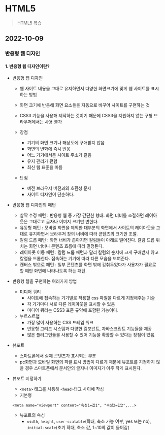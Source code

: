 # HTML5

> HTML5 복습

## 2022-10-09

### 반응형 웹 디자인

#### 1. 반응형 웹 디자인이란?

- 반응형 웹 디자인

  - 웹 사이트 내용을 그대로 유지하면서 다양한 화면크기에 맞게 웹 사이트를 표시하는 방법
  - 화면 크기에 반응해 화면 요소들을 자동으로 바꾸어 사이트를 구현하는 것
  - CSS3 기능을 사용해 제작하는 것이기 때문에 CSS3을 지원하지 않는 구형 브라우저에서는 사용 불가

  - 장점
    - 기기의 화면 크기나 해상도에 구애받지 않음
    - 화면의 변화에 즉시 반응
    - 어느 기기에서든 사이트 주소가 같음
    - 유지 관리가 편함
    - 최신 웹 표준을 따름
  - 단점
    - 예전 브라우저 버전과의 호환성 문제
    - 사이트 디자인이 단순하다.

- 반응형 웹 디자인의 패턴

  - 살짝 수정 패턴 : 반응형 웹 중 가장 간단한 형태. 화면 너비를 조절하면 레이아웃은 그대로고 글자나 이미지 크기만 변한다.
  - 유동형 패턴 : 모바일 화면을 제외한 대부분의 화면에서 사이트의 레이아웃을 그대로 유지하면서 브라우저 창의 너비에 따라 콘텐츠의 크기만 조절.
  - 칼럼 드롭 패턴 : 화면 너비가 좁아지면 칼럼들이 아래로 떨어진다. 칼럼 드롭 위치는 화면 너비나 콘텐츠 흐름에 따라 결정된다.
  - 레이아웃 이동 패턴 : 칼럼 드롭 패턴과 달리 칼럼의 순서에 크게 구애받지 않고 칼럼을 드롭한다. 접속하는 기기에 따라 다른 모습을 보여준다.
  - 캔버스 밖으로 패턴 : 일부 콘텐츠를 화면 밖에 감춰두었다가 사용자가 필요로 할 때만 화면에 나타나도록 하는 패턴.

- 반응형 웹을 구현하는 여러가지 방법

  - 미디어 쿼리
    - 사이트에 접속하는 기기별로 적용할 css 파일을 다르게 지정해주는 기술
    - 각 기기마다 서로 다른 레이아웃을 표시할 수 있음
    - 미디어 쿼리는 CSS3 표준 규약에 포함된 기능이다.
  - 부트스트랩
    - 가장 많이 사용하는 CSS 프레임 워크
    - 반응형 그리드 시스템과 다양한 컴포넌트, 자바스크립트 기능들을 제공
    - 많은 플러그인들을 사용할 수 있어 기능을 확장할 수 있다는 장점이 있음.

- 뷰포트

  - 스마트폰에서 실제 콘텐츠가 표시되는 부분
  - pc화면과 모바일 화면의 픽셀 표시 방법이 다르기 때문에 뷰포트를 지정하지 않을 경우 스마트폰에서 문서안의 글자나 이미지가 아주 작게 표시된다.

- 뷰포트 지정하기
  - `<meta>` 태그를 사용해 `<head>`태그 사이에 작성
  - 기본형
  ```
  <meta name="viewport" content="속성1=값1", "속성2=값2",...>
  ```
  - 뷰포트의 속성
    - `width`, `height`, `user-scalable`(확대, 축소 가능 여부, yes 또는 no), `initial-scale`(초기 확대, 축소 값, 1~10의 값이 들어감)

